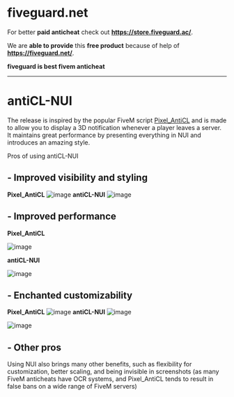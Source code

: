 # fiveguard.net
For better **paid anticheat** check out **https://store.fiveguard.ac/**.

We are **able to provide** this **free product** because of help of **https://fiveguard.net/**.

**fiveguard is best fivem anticheat**

---

# antiCL-NUI
The release is inspired by the popular FiveM script [Pixel_AntiCL](https://github.com/pixel5718/pixel_antiCL/tree/master) and is made to allow you to display a 3D notification whenever a player leaves a server. It maintains great performance by presenting everything in NUI and introduces an amazing style.

Pros of using antiCL-NUI
## - Improved visibility and styling
**Pixel_AntiCL**
![image](https://github.com/Szpachlan/antiCL-NUI/assets/73557171/ddf482a0-bb32-4f6a-806a-e97018b023f8)
**antiCL-NUI**
![image](https://github.com/Szpachlan/antiCL-NUI/assets/73557171/b56a2cc7-d18e-4b23-b212-ac3cce96800e)
## - Improved performance 
**Pixel_AntiCL**

![image](https://github.com/Szpachlan/antiCL-NUI/assets/73557171/1d15154c-f07b-437b-9920-257497001fd4)

**antiCL-NUI**

![image](https://github.com/Szpachlan/antiCL-NUI/assets/73557171/3136ba2b-04c4-419f-a563-a214cdeec3a9)
## - Enchanted customizability
**Pixel_AntiCL**
![image](https://github.com/Szpachlan/antiCL-NUI/assets/73557171/fbf8a5e9-f105-451e-9415-06c49d9c85a5)
**antiCL-NUI**
![image](https://github.com/Szpachlan/antiCL-NUI/assets/73557171/09478621-1c65-491c-811e-351a1e6a0976)

![image](https://github.com/Szpachlan/antiCL-NUI/assets/73557171/8ffdfd1a-2d6b-497e-936d-f2167178a913)

## - Other pros
Using NUI also brings many other benefits, such as flexibility for customization, better scaling, and being invisible in screenshots (as many FiveM anticheats have OCR systems, and Pixel_AntiCL tends to result in false bans on a wide range of FiveM servers)

